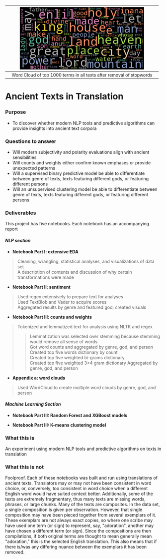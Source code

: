 |                     | ![all_texts](All_texts_wide2.png)              |                   |
| ----------------------------------- | ----------------------------------- | ----------------------------------- |
|                     | Word Cloud of top 1000 terms in all texts after removal of stopwords          |                   |


# Ancient Texts in Translation

### Purpose
* To discover whether modern NLP tools and predictive algorithms can provide insights into ancient text corpora

### Questions to answer
* Will modern subjectivity and polarity evaluations align with ancient sensibilities
* Will counts and weights either confirm known emphases or provide unexpected patterns
* Will a supervised binary predictive model be able to differentiate between genre of texts, texts featuring different gods, or featuring different persons
* Will an unsupervised clustering model be able to differentiate between genre of texts, texts featuring different gods, or featuring different persons

### Deliverables
This project has five notebooks. Each notebook has an accompanying report

#### *NLP section*
* **Notebook Part I: extensive EDA**
>Cleaning, wrangling, statistical analyses, and visualizations of data set\
>A description of contents and discussion of why certain transformations were made
  
* **Notebook Part II: sentiment**
>Used regex extensively to prepare text for analyses\
>Used TextBlob and Vader to acquire scores\
>Aggregated results by genre and featured god; created visuals

* **Notebook Part III: counts and weights**
>Tokenized and lemmatized text for analysis using NLTK and regex
>> Lemmatization was selected over stemming because stemming would remove all sense of words\
>Got word counts and aggregated by genre, god, and person\
>Created top five words dictionary by count\
>Created top five weighted bi-grams dictionary\
>Created top five weighted 3>4 gram dictionary
>Aggregated by genre, god, and person 

* **Appendix a: word clouds**
>Used WordCloud to create multiple word clouds by genre, god, and person 

#### *Machine Learning Section*
* **Notebook Part III: Random Forest and XGBoost models**
> 
     
* **Notebook Part III: K-means clustering model**

### What this is
An experiment using modern NLP tools and predictive algorithms on texts in translation

### What this is not
Foolproof. Each of these notebooks was built and run using translations of ancient texts. Translators may or may not have been consistent in word choice, or, conversely, too consistent in word choice when a different English word would have suited context better. Additionally, some of the texts are extremely fragmentary, thus many texts are missing words, phrases, or large chunks. Many of the texts are composites. In the data set, a single composition is given per observation. However, that single composition may have been pieced together from several exemplars of it. These exemplars are not always exact copies, so where one scribe may have used one term (or sign) to represent, say, "adoration", another may have chosen a different term (or sign). Since the compositions are then compilations, if both original terms are thought to mean generally mean "adoration," this is the selected English translation. This also means that if there is/was any differing nuance between the exemplars it has been removed.
